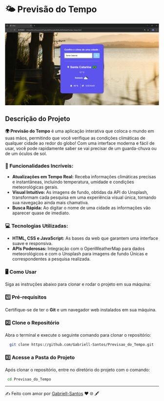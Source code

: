# 🌤️ Previsão do Tempo

![Preview do Projeto](https://github.com/Gabriell-Santos/Previsao_do_Tempo/blob/master/Previa_Imagem.png)

## Descrição do Projeto

**🌍 Previsão do Tempo** é uma aplicação interativa que coloca o mundo em suas mãos, permitindo que você verifique as condições climáticas de qualquer cidade ao redor do globo! 
Com uma interface moderna e fácil de usar, você pode rapidamente saber se vai precisar de um guarda-chuva ou de um óculos de sol.

### 🚀 Funcionalidades Incríveis:
- **Atualizações em Tempo Real:** Receba informações climáticas precisas e instantâneas, incluindo temperatura, umidade e condições meteorológicas gerais.
- **Visual Intuitivo:** As imagens de fundo, obtidas da API do Unsplash, transformam cada pesquisa em uma experiência visual única, tornando sua navegação ainda mais chamativa.
- **Busca Rápida:** Ao digitar o nome de uma cidade as informações vão aparecer quase de imediato.

### 💻 Tecnologias Utilizadas:
- **HTML, CSS e JavaScript:** As bases da web que garantem uma interface suave e responsiva.
- **APIs Poderosas:** Integração com o OpenWeatherMap para dados meteorológicos e com o Unsplash para imagens de fundo Únicas e correspondentes a pesquisa realizada.

### 🖥️ Como Usar 
Siga as instruções abaixo para clonar e rodar o projeto em sua máquina:
### 1️⃣ Pré-requisitos
Certifique-se de ter o **Git** e um navegador web instalados em sua máquina.

### 2️⃣ Clone o Repositório
Abra o terminal e execute o seguinte comando para clonar o repositório:
 ```bash
   git clone https://github.com/Gabriell-Santos/Previsao_do_Tempo.git
```
### 3️⃣ Acesse a Pasta do Projeto
Após clonar o repositório, entre no diretório do projeto com o comando:

```bash
 cd Previsao_do_Tempo
````
---
✍️ Feito com amor por [Gabriell-Santos](https://github.com/Gabriell-Santos) ❤️ 🌐 🖋️
